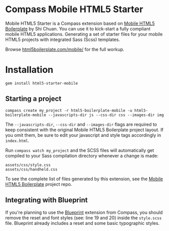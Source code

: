 Compass Mobile HTML5 Starter
============================

Mobile HTML5 Starter is a Compass extension based on [Mobile HTML5 Boilerplate](https://github.com/shichuan/mobile-html5-boilerplate) by Shi Chuan.
You can use it to kick-start a fully compliant mobile HTML5 applications. Generating a set of starter files for your mobile HTML5 projects with integrated Sass (Scss) templates.

Browse [html5boilerplate.com/mobile/](http://html5boilerplate.com/mobile/) for the full workup.


Installation
============

    gem install html5-starter-mobile


Starting a project
------------------

    compass create my_project -r html5-boilerplate-mobile -u html5-boilerplate-mobile --javascripts-dir js --css-dir css --images-dir img

The `--javascripts-dir`, `--css-dir` and `--images-dir` flags are required to keep consistent with the original Mobile HTML5 Boilerplate project layout. If you omit them, be sure to edit your javascript and style tags accordingly in `index.html`.

Run `compass watch my_project` and the SCSS files will automatically get compiled to your Sass compilation directory whenever a change is made:

    assets/css/style.css
    assets/css/handheld.css

To see the complete list of files generated by this extension, see the [Mobile HTML5 Boilerplate](https://github.com/shichuan/mobile-html5-boilerplate) project repo.


Integrating with Blueprint
--------------------------

If you're planning to use the [Blueprint](http://compass-style.org/docs/reference/blueprint/) extension from Compass, you should remove the reset and font styles (see: line 19 and 20) inside the `style.scss` file. Blueprint already includes a reset and some basic typographic styles.
